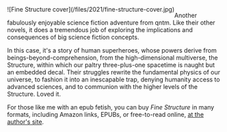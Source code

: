 <!--
.. title: Fine Structure, by qntm
.. slug: fine-structure-by-qntm
.. date: 2021-05-24 11:55:26 UTC-05:00
.. tags: media,books,novel,science-fiction
.. type: text
-->

<span style="float: left">
![Fine Structure cover](/files/2021/fine-structure-cover.jpg)
</span>

Another fabulously enjoyable science fiction adventure from qntm. Like their
other novels, it does a tremendous job of exploring the implications and
consequences of big science fiction concepts.

In this case, it's a story of human superheroes, whose powers derive from
beings-beyond-comprehension, from the high-dimensional multiverse, the
Structure, within which our paltry three-plus-one spacetime is naught but an
embedded decal. Their struggles rewrite the fundamental physics of our
universe, to fashion it into an inescapable trap, denying humanity access to
advanced sciences, and to communion with the higher levels of the Structure.
Loved it.

For those like me with an epub fetish, you can buy *Fine Structure* in many
formats, including Amazon links, EPUBs, or free-to-read online, [at the
author's site](https://qntm.org/structure).

<br style="clear: left" />

